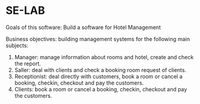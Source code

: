 # SE-LAB
Goals of this software:
  Build a software for Hotel Management

Business objectives: building management systems for the following main subjects:
1. Manager: manage information about rooms and hotel, create and check the report.
2. Saller: deal with clients and check a booking room request of clients.
3. Receptionist: deal directly with customers, book a room or cancel a booking, checkin, checkout and pay the customers.
4. Clients: book a room or cancel a booking, checkin, checkout and pay the customers.

